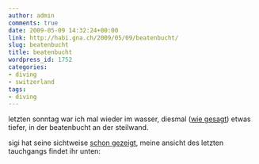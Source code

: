 ```yaml
---
author: admin
comments: true
date: 2009-05-09 14:32:24+00:00
link: http://habi.gna.ch/2009/05/09/beatenbucht/
slug: beatenbucht
title: beatenbucht
wordpress_id: 1752
categories:
- diving
- switzerland
tags:
- diving
---
```


letzten sonntag war ich mal wieder im wasser, diesmal ([wie gesagt](http://habi.gna.ch/2009/05/03/heute-mal-etwas-tiefer/)) etwas tiefer, in der beatenbucht an der steilwand.




sigi hat seine sichtweise [schon gezeigt](http://www.youtube.com/watch?v=3qqhS1wufe4), meine ansicht des letzten tauchgangs findet ihr unten:





  
  
  
  




